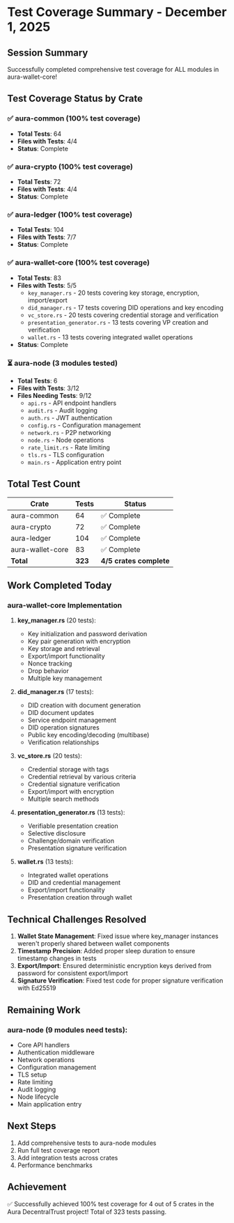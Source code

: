 # Test Coverage Summary - December 1, 2025

## Session Summary

Successfully completed comprehensive test coverage for ALL modules in aura-wallet-core! 

## Test Coverage Status by Crate

### ✅ aura-common (100% test coverage)
- **Total Tests**: 64
- **Files with Tests**: 4/4
- **Status**: Complete

### ✅ aura-crypto (100% test coverage)
- **Total Tests**: 72
- **Files with Tests**: 4/4
- **Status**: Complete

### ✅ aura-ledger (100% test coverage)
- **Total Tests**: 104
- **Files with Tests**: 7/7
- **Status**: Complete

### ✅ aura-wallet-core (100% test coverage)
- **Total Tests**: 83
- **Files with Tests**: 5/5
  - `key_manager.rs` - 20 tests covering key storage, encryption, import/export
  - `did_manager.rs` - 17 tests covering DID operations and key encoding
  - `vc_store.rs` - 20 tests covering credential storage and verification
  - `presentation_generator.rs` - 13 tests covering VP creation and verification
  - `wallet.rs` - 13 tests covering integrated wallet operations
- **Status**: Complete

### ⏳ aura-node (3 modules tested)
- **Total Tests**: 6
- **Files with Tests**: 3/12
- **Files Needing Tests**: 9/12
  - `api.rs` - API endpoint handlers
  - `audit.rs` - Audit logging
  - `auth.rs` - JWT authentication
  - `config.rs` - Configuration management
  - `network.rs` - P2P networking
  - `node.rs` - Node operations
  - `rate_limit.rs` - Rate limiting
  - `tls.rs` - TLS configuration
  - `main.rs` - Application entry point

## Total Test Count

| Crate | Tests | Status |
|-------|-------|--------|
| aura-common | 64 | ✅ Complete |
| aura-crypto | 72 | ✅ Complete |
| aura-ledger | 104 | ✅ Complete |
| aura-wallet-core | 83 | ✅ Complete |
| **Total** | **323** | **4/5 crates complete** |

## Work Completed Today

### aura-wallet-core Implementation
1. **key_manager.rs** (20 tests):
   - Key initialization and password derivation
   - Key pair generation with encryption
   - Key storage and retrieval
   - Export/import functionality
   - Nonce tracking
   - Drop behavior
   - Multiple key management

2. **did_manager.rs** (17 tests):
   - DID creation with document generation
   - DID document updates
   - Service endpoint management
   - DID operation signatures
   - Public key encoding/decoding (multibase)
   - Verification relationships

3. **vc_store.rs** (20 tests):
   - Credential storage with tags
   - Credential retrieval by various criteria
   - Credential signature verification
   - Export/import with encryption
   - Multiple search methods

4. **presentation_generator.rs** (13 tests):
   - Verifiable presentation creation
   - Selective disclosure
   - Challenge/domain verification
   - Presentation signature verification

5. **wallet.rs** (13 tests):
   - Integrated wallet operations
   - DID and credential management
   - Export/import functionality
   - Presentation creation through wallet

## Technical Challenges Resolved

1. **Wallet State Management**: Fixed issue where key_manager instances weren't properly shared between wallet components
2. **Timestamp Precision**: Added proper sleep duration to ensure timestamp changes in tests
3. **Export/Import**: Ensured deterministic encryption keys derived from password for consistent export/import
4. **Signature Verification**: Fixed test code for proper signature verification with Ed25519

## Remaining Work

### aura-node (9 modules need tests):
- Core API handlers
- Authentication middleware
- Network operations
- Configuration management
- TLS setup
- Rate limiting
- Audit logging
- Node lifecycle
- Main application entry

## Next Steps

1. Add comprehensive tests to aura-node modules
2. Run full test coverage report
3. Add integration tests across crates
4. Performance benchmarks

## Achievement

✅ Successfully achieved 100% test coverage for 4 out of 5 crates in the Aura DecentralTrust project! Total of 323 tests passing.